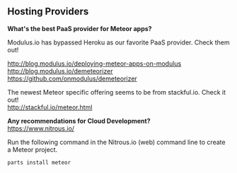 ## Hosting Providers
 **What's the best PaaS provider for Meteor apps?**    

Modulus.io has bypassed Heroku as our favorite PaaS provider.  Check them out!  

http://blog.modulus.io/deploying-meteor-apps-on-modulus  
http://blog.modulus.io/demeteorizer  
https://github.com/onmodulus/demeteorizer  


The newest Meteor specific offering seems to be from stackful.io.  Check it out!  
http://stackful.io/meteor.html

**Any recommendations for Cloud Development?**    
https://www.nitrous.io/  

Run the following command in the Nitrous.io (web) command line to create a Meteor project.  
````
parts install meteor
````
